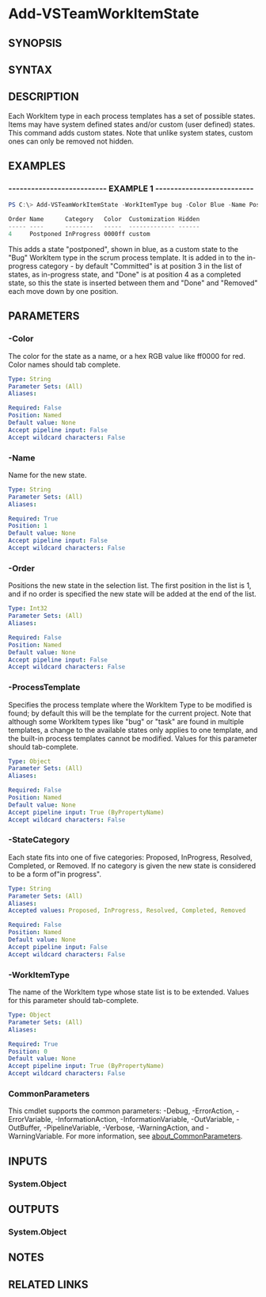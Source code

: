 <!-- #include "./common/header.md" -->

# Add-VSTeamWorkItemState

## SYNOPSIS

<!-- #include "./synopsis/Add-VSTeamWorkItemState.md" -->

## SYNTAX

## DESCRIPTION

Each WorkItem type in each process templates has a set of possible states.  Items may have system defined states and/or custom (user defined) states. This command adds custom states. Note that unlike system states, custom ones can only be removed not hidden.

## EXAMPLES

### -------------------------- EXAMPLE 1 --------------------------

```PowerShell
PS C:\> Add-VSTeamWorkItemState -WorkItemType bug -Color Blue -Name Postponed -ProcessTemplate Scrum2 -Force

Order Name      Category   Color  Customization Hidden
----- ----      --------   -----  ------------- ------
4     Postponed InProgress 0000ff custom
```

This adds a state "postponed", shown in blue, as a custom state to the "Bug" WorkItem type in the scrum process template.
It is added in to the in-progress category - by default "Committed" is at position 3 in the list of states, as in-progress state, and
"Done" is at position 4 as a completed state, so this the state is inserted between them and "Done" and "Removed" each move down by one position.

## PARAMETERS

### -Color

The color for the state as a name, or a hex RGB value like ff0000 for red. Color names should tab complete.

```yaml
Type: String
Parameter Sets: (All)
Aliases:

Required: False
Position: Named
Default value: None
Accept pipeline input: False
Accept wildcard characters: False
```

### -Name

Name for the new state.

```yaml
Type: String
Parameter Sets: (All)
Aliases:

Required: True
Position: 1
Default value: None
Accept pipeline input: False
Accept wildcard characters: False
```

### -Order

Positions the new state in the selection list. The first position in the list is 1, and if no order is specified the new state will be added at the end of the list.

```yaml
Type: Int32
Parameter Sets: (All)
Aliases:

Required: False
Position: Named
Default value: None
Accept pipeline input: False
Accept wildcard characters: False
```

### -ProcessTemplate

Specifies the process template where the WorkItem Type to be modified is found; by default this will be the template for the current project. Note that although some WorkItem types like "bug" or "task" are found in multiple templates, a change to the available states only applies to one template, and the built-in process templates cannot be modified. Values for this parameter should tab-complete.

```yaml
Type: Object
Parameter Sets: (All)
Aliases:

Required: False
Position: Named
Default value: None
Accept pipeline input: True (ByPropertyName)
Accept wildcard characters: False
```

### -StateCategory

Each state fits into one of five categories: Proposed, InProgress, Resolved, Completed, or Removed. If no category is given the new state is considered to be a form of"in progress".

```yaml
Type: String
Parameter Sets: (All)
Aliases:
Accepted values: Proposed, InProgress, Resolved, Completed, Removed

Required: False
Position: Named
Default value: None
Accept pipeline input: False
Accept wildcard characters: False
```

### -WorkItemType

The name of the WorkItem type whose state list is to be extended. Values for this parameter should tab-complete.

```yaml
Type: Object
Parameter Sets: (All)
Aliases:

Required: True
Position: 0
Default value: None
Accept pipeline input: True (ByPropertyName)
Accept wildcard characters: False
```

<!-- #include "./params/confirm.md" -->

<!-- #include "./params/force.md" -->

<!-- #include "./params/whatif.md" -->

### CommonParameters

This cmdlet supports the common parameters: -Debug, -ErrorAction, -ErrorVariable, -InformationAction, -InformationVariable, -OutVariable, -OutBuffer, -PipelineVariable, -Verbose, -WarningAction, and -WarningVariable. For more information, see [about_CommonParameters](http://go.microsoft.com/fwlink/?LinkID=113216).

## INPUTS

### System.Object

## OUTPUTS

### System.Object

## NOTES

## RELATED LINKS
